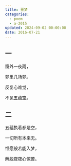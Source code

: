 ```yaml
---
title: 噩梦
categories:
  - poem
  - a-2015
updated: 2024-09-02 00:00:00
date: 2016-07-21
---
```


## 一 ##

窗外一夜雨，

梦里几场梦。

反复心难觉，

不见五蕴空。

## 二 ##

五蕴执着都是空，

一切所有本来无。

惟愿般若能入梦，

解脱夜夜心惊苦。